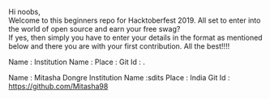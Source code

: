 Hi noobs,<br/>
Welcome to this beginners repo for Hacktoberfest 2019. All set to enter into the world of open source and earn your free swag? <br/>
If yes, then simply you have to enter your details in the format as mentioned below and there you are with your first contribution. All the best!!!!

Name : <Your name>
Institution Name : <institution name>
Place : <place>
Git Id : <Your git id>.


 Name : Mitasha Dongre
Institution Name :sdits
Place : India
Git Id :  https://github.com/Mitasha98
